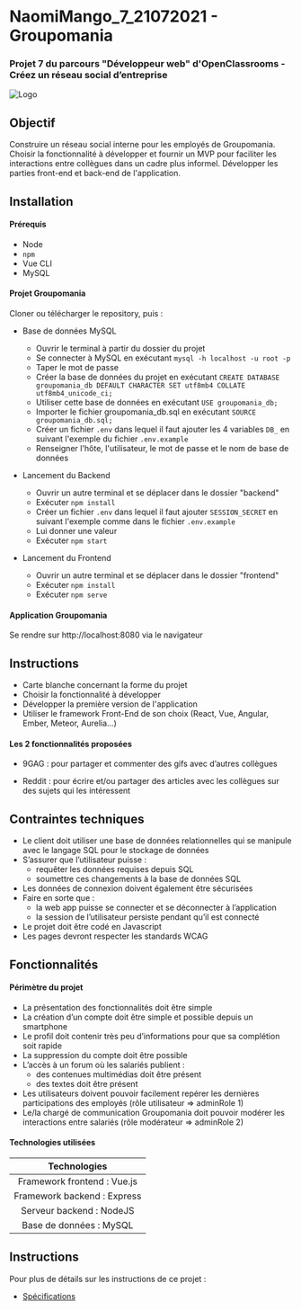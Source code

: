 # NaomiMango_7_21072021 - Groupomania

### Projet 7 du parcours "Développeur web" d'OpenClassrooms - Créez un réseau social d’entreprise

![Logo](https://raw.githubusercontent.com/NaoDevWeb31/NaomiMango_7_21072021/main/frontend/src/assets/small-banner.png)

## Objectif

Construire un réseau social interne pour les employés de Groupomania. Choisir la fonctionnalité à développer et fournir un MVP pour faciliter les interactions entre collègues dans un cadre plus informel. Développer les parties front-end et back-end de l'application.

## Installation

#### Prérequis

- Node
- `npm`
- Vue CLI
- MySQL

#### Projet Groupomania

Cloner ou télécharger le repository, puis :

- Base de données MySQL

  - Ouvrir le terminal à partir du dossier du projet
  - Se connecter à MySQL en exécutant `mysql -h localhost -u root -p`
  - Taper le mot de passe
  - Créer la base de données du projet en exécutant `CREATE DATABASE groupomania_db DEFAULT CHARACTER SET utf8mb4 COLLATE utf8mb4_unicode_ci;`
  - Utiliser cette base de données en exécutant `USE groupomania_db;`
  - Importer le fichier groupomania_db.sql en exécutant `SOURCE groupomania_db.sql;`
  - Créer un fichier `.env` dans lequel il faut ajouter les 4 variables `DB_` en suivant l'exemple du fichier `.env.example`
  - Renseigner l'hôte, l'utilisateur, le mot de passe et le nom de base de données

- Lancement du Backend

  - Ouvrir un autre terminal et se déplacer dans le dossier "backend"
  - Exécuter `npm install`
  - Créer un fichier `.env` dans lequel il faut ajouter `SESSION_SECRET` en suivant l'exemple comme dans le fichier `.env.example`
  - Lui donner une valeur
  - Exécuter `npm start`

- Lancement du Frontend

  - Ouvrir un autre terminal et se déplacer dans le dossier "frontend"
  - Exécuter `npm install`
  - Exécuter `npm serve`

#### Application Groupomania

Se rendre sur http://localhost:8080 via le navigateur

## Instructions

- Carte blanche concernant la forme du projet
- Choisir la fonctionnalité à développer
- Développer la première version de l'application
- Utiliser le framework Front-End de son choix (React, Vue, Angular, Ember, Meteor, Aurelia…)

#### Les 2 fonctionnalités proposées

- 9GAG : pour partager et commenter des gifs avec d’autres collègues

- Reddit : pour écrire et/ou partager des articles avec les collègues sur des sujets qui les intéressent

## Contraintes techniques

- Le client doit utiliser une base de données relationnelles qui se manipule avec le langage SQL pour le stockage de données
- S’assurer que l’utilisateur puisse :
  - requêter les données requises depuis SQL
  - soumettre ces changements à la base de données SQL
- Les données de connexion doivent également être sécurisées
- Faire en sorte que :
  - la web app puisse se connecter et se déconnecter à l’application
  - la session de l’utilisateur persiste pendant qu’il est connecté
- Le projet doit être codé en Javascript
- Les pages devront respecter les standards WCAG

## Fonctionnalités

#### Périmètre du projet

- La présentation des fonctionnalités doit être simple
- La création d’un compte doit être simple et possible depuis un smartphone
- Le profil doit contenir très peu d’informations pour que sa complétion soit rapide
- La suppression du compte doit être possible
- L’accès à un forum où les salariés publient :
  - des contenues multimédias doit être présent
  - des textes doit être présent
- Les utilisateurs doivent pouvoir facilement repérer les dernières participations des employés (rôle utilisateur => adminRole 1)
- Le/la chargé de communication Groupomania doit pouvoir modérer les interactions entre salariés (rôle modérateur => adminRole 2)

#### Technologies utilisées

|        Technologies         |
| :-------------------------: |
| Framework frontend : Vue.js |
| Framework backend : Express |
|  Serveur backend : NodeJS   |
|   Base de données : MySQL   |

## Instructions

Pour plus de détails sur les instructions de ce projet :

- [Spécifications]()
